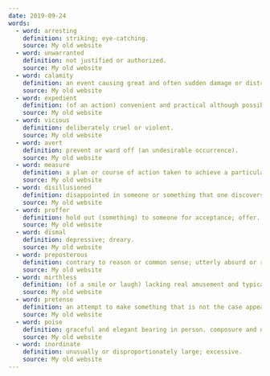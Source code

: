 ```yaml
---
date: 2019-09-24
words:
  - word: arresting
    definition: striking; eye-catching. 
    source: My old website
  - word: unwarranted 
    definition: not justified or authorized. 
    source: My old website
  - word: calamity
    definition: an event causing great and often sudden damage or distress; a disaster.
    source: My old website
  - word: expedient
    definition: (of an action) convenient and practical although possibly improper or immoral.
    source: My old website
  - word: vicious
    definition: deliberately cruel or violent.
    source: My old website
  - word: avert
    definition: prevent or ward off (an undesirable occurrence).
    source: My old website
  - word: measure
    definition: a plan or course of action taken to achieve a particular purpose.
    source: My old website
  - word: disillusioned
    definition: disappointed in someone or something that one discovers to be less good than one had believed. 
    source: My old website
  - word: proffer
    definition: hold out (something) to someone for acceptance; offer.
    source: My old website
  - word: dismal
    definition: depressive; dreary. 
    source: My old website
  - word: preposterous
    definition: contrary to reason or common sense; utterly absurd or ridiculous. 
    source: My old website
  - word: mirthless
    definition: (of a smile or laugh) lacking real amusement and typically expressing irony.
    source: My old website
  - word: pretense 
    definition: an attempt to make something that is not the case appear true. 
    source: My old website
  - word: poise
    definition: graceful and elegant bearing in person. composure and dignity of manner. 
    source: My old website
  - word: inordinate
    definition: unusually or disproportionately large; excessive. 
    source: My old website
---
```

